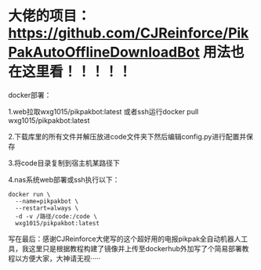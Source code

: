 #  大佬的项目：https://github.com/CJReinforce/PikPakAutoOfflineDownloadBot 用法也在这里看！！！！！
docker部署：

1.web拉取wxg1015/pikpakbot:latest 或者ssh运行docker pull wxg1015/pikpakbot:latest

2.下载库里的所有文件并解压放进code文件夹下然后编辑config.py进行配置并保存

3.将code目录复制到宿主机某路径下

4.nas系统web部署或ssh执行以下：

```
docker run \
  --name=pikpakbot \
  --restart=always \
  -d -v /路径/code:/code \
  wxg1015/pikpakbot:latest
```
  
 
 写在最后：感谢CJReinforce大佬写的这个超好用的电报pikpak全自动机器人工具，我这里只是根据教程构建了镜像并上传至dockerhub外加写了个简易部署教程以方便大家，大神请无视·····
